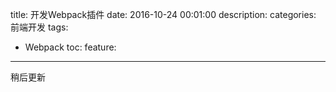 title: 开发Webpack插件
date: 2016-10-24 00:01:00
description: 
categories: 前端开发
tags:
  - Webpack
toc: 
feature: 
---

稍后更新
